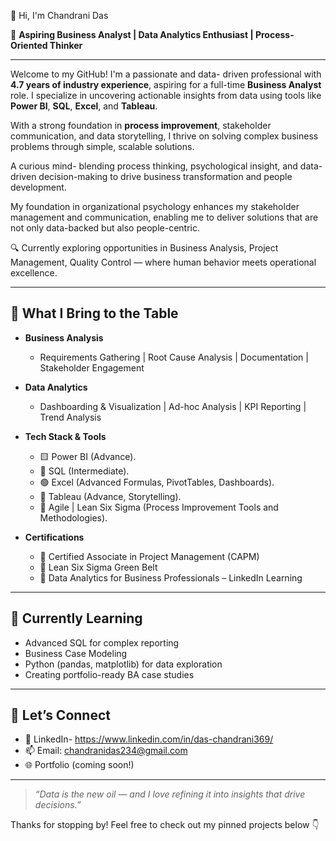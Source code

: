 👋 Hi, I'm Chandrani Das

🎯 **Aspiring Business Analyst | Data Analytics Enthusiast | Process-Oriented Thinker**

---

Welcome to my GitHub! I'm a passionate and data- driven professional with **4.7 years of industry experience**, aspiring for a full-time **Business Analyst** role. I specialize in uncovering actionable insights from data using tools like **Power BI**, **SQL**, **Excel**, and **Tableau**.

With a strong foundation in **process improvement**, stakeholder communication, and data storytelling, I thrive on solving complex business problems through simple, scalable solutions.

A curious mind- blending process thinking, psychological insight, and data-driven decision-making to drive business transformation and people development. 

My foundation in organizational psychology enhances my stakeholder management and communication, enabling me to deliver solutions that are not only data-backed but also people-centric.

🔍 Currently exploring opportunities in Business Analysis, Project Management, Quality Control — where human behavior meets operational excellence.

---

## 💼 What I Bring to the Table

- **Business Analysis**  
  - Requirements Gathering | Root Cause Analysis | Documentation | Stakeholder Engagement

- **Data Analytics**  
  - Dashboarding & Visualization | Ad-hoc Analysis | KPI Reporting | Trend Analysis

- **Tech Stack & Tools**  
  - 🟨 Power BI (Advance).
  - 🔵 SQL (Intermediate).
  - 🟢 Excel (Advanced Formulas, PivotTables, Dashboards).
  - 🔴 Tableau (Advance, Storytelling).  
  - 📁 Agile | Lean Six Sigma (Process Improvement Tools and Methodologies).

- **Certifications**  
  - 📌 Certified Associate in Project Management (CAPM)  
  - 📌 Lean Six Sigma Green Belt  
  - 📌 Data Analytics for Business Professionals – LinkedIn Learning  

---

## 🌱 Currently Learning

- Advanced SQL for complex reporting  
- Business Case Modeling  
- Python (pandas, matplotlib) for data exploration  
- Creating portfolio-ready BA case studies  

---

## 🤝 Let’s Connect

- 🔗 LinkedIn- https://www.linkedin.com/in/das-chandrani369/ 
- 📫 Email: chandranidas234@gmail.com  
- 🌐 Portfolio (coming soon!)

---

> _“Data is the new oil — and I love refining it into insights that drive decisions.”_

Thanks for stopping by! Feel free to check out my pinned projects below 👇
